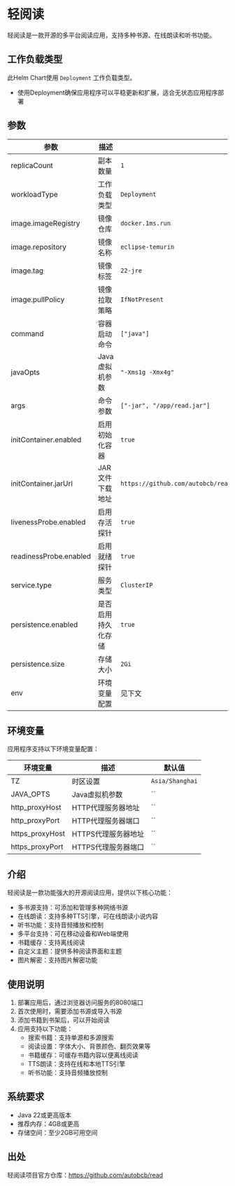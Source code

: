 # 轻阅读

轻阅读是一款开源的多平台阅读应用，支持多种书源、在线朗读和听书功能。

## 工作负载类型

此Helm Chart使用 `Deployment` 工作负载类型。

- 使用Deployment确保应用程序可以平稳更新和扩展，适合无状态应用程序部署

## 参数

| 参数                | 描述               | 默认值                  |
|---------------------|--------------------|------------------------|
| replicaCount        | 副本数量           | `1`                    |
| workloadType        | 工作负载类型       | `Deployment`           |
| image.imageRegistry | 镜像仓库           | `docker.1ms.run`      |
| image.repository    | 镜像名称           | `eclipse-temurin`      |
| image.tag           | 镜像标签           | `22-jre`               |
| image.pullPolicy    | 镜像拉取策略       | `IfNotPresent`         |
| command             | 容器启动命令       | `["java"]`             |
| javaOpts           | Java虚拟机参数     | `"-Xms1g -Xmx4g"`     |
| args                | 命令参数           | `["-jar", "/app/read.jar"]` |
| initContainer.enabled | 启用初始化容器    | `true`                 |
| initContainer.jarUrl | JAR文件下载地址   | `https://github.com/autobcb/read/releases/download/v2.16.1/read.jar` |
| livenessProbe.enabled | 启用存活探针      | `true`                 |
| readinessProbe.enabled | 启用就绪探针     | `true`                 |
| service.type        | 服务类型           | `ClusterIP`            |
| persistence.enabled | 是否启用持久化存储 | `true`                 |
| persistence.size    | 存储大小           | `2Gi`                  |
| env                 | 环境变量配置       | 见下文                 |

## 环境变量

应用程序支持以下环境变量配置：

| 环境变量        | 描述                 | 默认值          |
|-----------------|----------------------|----------------|
| TZ              | 时区设置             | `Asia/Shanghai`|
| JAVA_OPTS       | Java虚拟机参数       | ``             |
| http_proxyHost  | HTTP代理服务器地址   | ``             |
| http_proxyPort  | HTTP代理服务器端口   | ``             |
| https_proxyHost | HTTPS代理服务器地址  | ``             |
| https_proxyPort | HTTPS代理服务器端口  | ``             |

## 介绍
轻阅读是一款功能强大的开源阅读应用，提供以下核心功能：
- 多书源支持：可添加和管理多种网络书源
- 在线朗读：支持多种TTS引擎，可在线朗读小说内容
- 听书功能：支持音频播放和控制
- 多平台支持：可在移动设备和Web端使用
- 书籍缓存：支持离线阅读
- 自定义主题：提供多种阅读界面和主题
- 图片解密：支持图片解密功能

## 使用说明
1. 部署应用后，通过浏览器访问服务的8080端口
2. 首次使用时，需要添加书源或导入书源
3. 添加书籍到书架后，可以开始阅读
4. 应用支持以下功能：
   - 搜索书籍：支持单源和多源搜索
   - 阅读设置：字体大小、背景颜色、翻页效果等
   - 书籍缓存：可缓存书籍内容以便离线阅读
   - TTS朗读：支持在线和本地TTS引擎
   - 听书功能：支持音频播放控制

## 系统要求
- Java 22或更高版本
- 推荐内存：4GB或更高
- 存储空间：至少2GB可用空间

## 出处
轻阅读项目官方仓库：https://github.com/autobcb/read